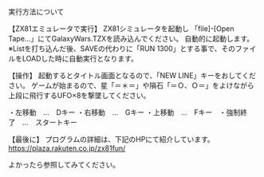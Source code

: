 実行方法について

【ZX81エミュレータで実行】
 ZX81シミュレータを起動し 「file]-[Open Tape...」にてGalaxyWars.TZXを読み込んでください。
 自動的に起動します。
 ※Listを打ち込んだ後、SAVEの代わりに「RUN 1300」とする事で、そのファイルをLOADした時に自動実行となります。

【操作】
 起動するとタイトル画面となるので、「NEW LINE」キーをおしてください。
 ゲームが始まるので、星「＝＊＝」や隕石「＝Ｏ、Ｏ＝」をよけながら
 上段に飛行するUFO×8を撃墜してください。

・左移動　…　Dキー ・右移動　…　Gキー ・上移動　…　Fキー　・強制終了　…　スタートキー

【最後に】 プログラムの詳細は、下記のHPにて紹介しています。 https://plaza.rakuten.co.jp/zx81fun/

よかったら参照してみてください。